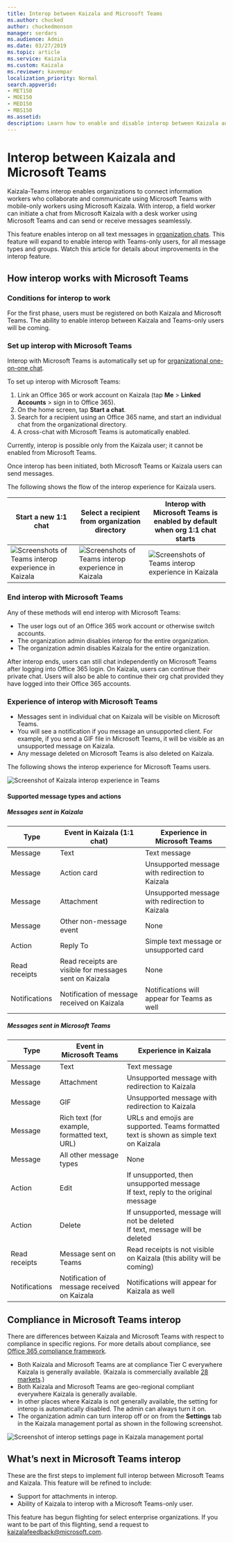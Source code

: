 ```yaml
---
title: Interop between Kaizala and Microsoft Teams
ms.author: chucked
author: chuckedmonson
manager: serdars
ms.audience: Admin
ms.date: 03/27/2019
ms.topic: article
ms.service: Kaizala
ms.custom: Kaizala
ms.reviewer: kavempar
localization_priority: Normal
search.appverid:
- MET150
- MOE150
- MED150
- MBS150
ms.assetid: 
description: Learn how to enable and disable interop between Kaizala and Microsoft Teams.
---
```

# Interop between Kaizala and Microsoft Teams

Kaizala-Teams interop enables organizations to connect information workers who collaborate and communicate using Microsoft Teams with mobile-only workers using Microsoft Kaizala. With interop, a field worker can initiate a chat from Microsoft Kaizala with a desk worker using Microsoft Teams and can send or receive messages seamlessly.

This feature enables interop on all text messages in [organization chats](https://support.office.com/article/organization-chats-and-groups-in-kaizala-c8a7855c-d232-4914-811c-f6708734dcc3). This feature will expand to enable interop with Teams-only users, for all message types and groups. Watch this article for details about improvements in the interop feature.

## How interop works with Microsoft Teams 

### Conditions for interop to work 

For the first phase, users must be registered on both Kaizala and Microsoft Teams. The ability to enable interop between Kaizala and Teams-only users will be coming.

### Set up interop with Microsoft Teams   

Interop with Microsoft Teams is automatically set up for [organizational one-on-one chat](https://support.office.com/en-us/article/organization-chats-and-groups-in-kaizala-c8a7855c-d232-4914-811c-f6708734dcc3).

To set up interop with Microsoft Teams:

1. Link an Office 365 or work account on Kaizala (tap **Me** > **Linked Accounts** > sign in to Office 365).
2. On the home screen, tap **Start a chat**.
3. Search for a recipient using an Office 365 name, and start an individual chat from the organizational directory.
4. A cross-chat with Microsoft Teams is automatically enabled.

Currently, interop is possible only from the Kaizala user; it cannot be enabled from Microsoft Teams.

Once interop has been initiated, both Microsoft Teams or Kaizala users can send messages.

The following shows the flow of the interop experience for Kaizala users.

|Start a new 1:1 chat  |Select a recipient from organization directory  |Interop with  Microsoft Teams is enabled by default when org 1:1 chat starts  |
|---------|---------|---------|
|![Screenshots of Teams interop experience in Kaizala](media/interop-experience-kaizala-1.png)     |![Screenshots of Teams interop experience in Kaizala](media/interop-experience-kaizala-2.png)         |![Screenshots of Teams interop experience in Kaizala](media/interop-experience-kaizala-3.png)         |

### End interop with Microsoft Teams

Any of these methods will end interop with Microsoft Teams:

- The user logs out of an Office 365 work account or otherwise switch accounts.
- The organization admin disables interop for the entire organization.
- The organization admin disables Kaizala for the entire organization.

After interop ends, users can still chat independently on Microsoft Teams after logging into Office 365 login. On Kaizala, users can continue their private chat. Users will also be able to continue their org chat provided they have logged into their Office 365 accounts.

### Experience of interop with Microsoft Teams 

- Messages sent in individual chat on Kaizala will be visible on Microsoft Teams.
- You will see a notification if you message an unsupported client. For example, if you send a GIF file in Microsoft Teams, it will be visible as an unsupported message on Kaizala.
- Any message deleted on Microsoft Teams is also deleted on Kaizala.

The following shows the interop experience for Microsoft Teams users.

![Screenshot of Kaizala interop experience in Teams](media/interop-experience-teams.png)

#### Supported message types and actions

##### Messages sent in Kaizala

|Type        |Event in Kaizala (1:1 chat) |Experience in Microsoft Teams  |
|------------|---------|---------|
|Message     |Text     |Text message        |
|Message     |Action card        |Unsupported message with redirection to Kaizala |
|Message     |Attachment         |Unsupported message with redirection to Kaizala  |
|Message     |Other non-message event         |None         |
|Action      |Reply To         |Simple text message or unsupported card |
|Read receipts   |Read receipts are visible for messages sent on Kaizala   |None   |
|Notifications   |Notification of message received on Kaizala |Notifications will appear for Teams as well |

##### Messages sent in Microsoft Teams

|Type        |Event in Microsoft Teams |Experience in Kaizala  |
|------------|---------|---------|
|Message     |Text     |Text message        |
|Message     |Attachment        |Unsupported message with redirection to Kaizala |
|Message     |GIF         |Unsupported message with redirection to Kaizala  |
|Message     |Rich text (for example, formatted text, URL)         |URLs and emojis are supported. Teams formatted text is shown as simple text on Kaizala |
|Message     |All other message types         |None         |
|Action      |Edit         |If unsupported, then unsupported message <br> If text, reply to the original message |
|Action      |Delete         |If unsupported, message will not be deleted <br> If text, message will be deleted |
|Read receipts   |Message sent on Teams   |Read receipts is not visible on Kaizala (this ability will be coming)   |
|Notifications   |Notification of message received on Kaizala |Notifications will appear for Kaizala as well |

## Compliance in Microsoft Teams interop

There are differences between Kaizala and Microsoft Teams with respect to compliance in specific regions. For more details about compliance, see [Office 365 compliance framework](http://download.microsoft.com/download/1/4/3/1434ABAB-B8E9-412D-8C3A-187B5FCB7A2F/Compliance%20Framework%20document.pdf).

- Both Kaizala and Microsoft Teams are at compliance Tier C everywhere Kaizala is generally available. (Kaizala is commercially available [28 markets](regional-availability.md).)
- Both Kaizala and Microsoft Teams are geo-regional compliant everywhere Kaizala is generally available.
- In other places where Kaizala is not generally available, the setting for interop is automatically disabled. The admin can always turn it on.
- The organization admin can turn interop off or on from the **Settings** tab in the Kaizala management portal as shown in the following screenshot.

![Screenshot of interop settings page in Kaizala management portal](media/interop-settings-teams.png)

## What’s next in Microsoft Teams interop

These are the first steps to implement full interop between Microsoft Teams and Kaizala. This feature will be refined to include:

- Support for attachments in interop.
- Ability of Kaizala to interop with a Microsoft Teams-only user.

This feature has begun flighting for select enterprise organizations. If you want to be part of this flighting, send a request to [kaizalafeedback@microsoft.com](mailto:kaizalafeedback@microsoft.com).


